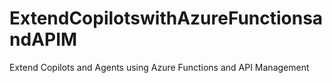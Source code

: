 # ExtendCopilotswithAzureFunctionsandAPIM
Extend Copilots and Agents using Azure Functions and API Management
